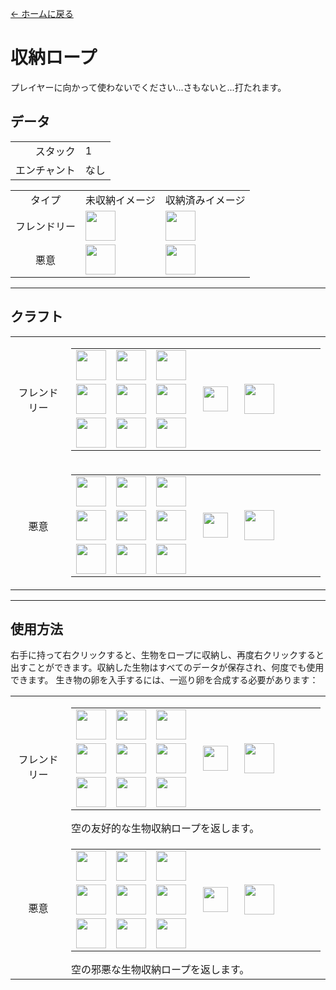 [← ホームに戻る](../)
# 収納ロープ
プレイヤーに向かって使わないでください...さもないと...打たれます。

## データ
<table>
    <tr><td align="end">スタック</td><td>1</td></tr>
    <tr><td align="end">エンチャント</td><td>なし</td></tr>
</table>
<table>
    <tr><td align="center">タイプ</td><td align="center">未収納イメージ</td><td align="center">収納済みイメージ</td></tr>
    <tr><td align="center">フレンドリー</td><td><img src="https://i.imgur.com/ZvzYK32.png" height="48"/></td><td><img src="https://i.imgur.com/horYOR1.png" height="48"/></td></tr>
    <tr><td align="center">悪意</td><td><img src="https://i.imgur.com/bLvlyCD.png" height="48"/></td><td><img src="https://i.imgur.com/qvrHVFH.png" height="48"/></td></tr>
</table>

---

## クラフト
<table>
    <tr>
        <td align="center">フレンドリー</td>
        <td>
            <table>
                <tr><td><img src="https://i.imgur.com/ZJn6ZOj.png" width="48"/></td><td><img src="https://i.imgur.com/Il5pGn3.png" width="48"/></td><td><img src="https://i.imgur.com/wl43BjZ.png" width="48"/></td><td colspan="3"></td></tr>
                <tr><td><img src="https://i.imgur.com/GkMJMSS.png" width="48"/></td><td><img src="https://i.imgur.com/Nz7hGwj.png" width="48"/></td><td><img src="https://i.imgur.com/wl43BjZ.png" width="48"/></td><td width="70" align="center"><img src="https://i.imgur.com/VE0KqIE.png" width="40"/></td><td><img src="https://i.imgur.com/ZvzYK32.png" width="48"/></td><td width="70"></td></tr>
                <tr><td><img src="https://i.imgur.com/wl43BjZ.png" width="48"/></td><td><img src="https://i.imgur.com/wl43BjZ.png" width="48"/></td><td><img src="https://i.imgur.com/wl43BjZ.png" width="48"/></td><td colspan="3"></td></tr>
            </table>
        </td>
    </tr>
    <tr>
        <td align="center">悪意</td>
        <td>
            <table>
                <tr><td><img src="https://i.imgur.com/ZJn6ZOj.png" width="48"/></td><td><img src="https://i.imgur.com/Il5pGn3.png" width="48"/></td><td><img src="https://i.imgur.com/wl43BjZ.png" width="48"/></td><td colspan="3"></td></tr>
                <tr><td><img src="https://i.imgur.com/GkMJMSS.png" width="48"/></td><td><img src="https://i.imgur.com/p7vVzp7.png" width="48"/></td><td><img src="https://i.imgur.com/wl43BjZ.png" width="48"/></td><td width="70" align="center"><img src="https://i.imgur.com/VE0KqIE.png" width="40"/></td><td><img src="https://i.imgur.com/bLvlyCD.png" width="48"/></td><td width="70"></td></tr>
                <tr><td><img src="https://i.imgur.com/wl43BjZ.png" width="48"/></td><td><img src="https://i.imgur.com/wl43BjZ.png" width="48"/></td><td><img src="https://i.imgur.com/wl43BjZ.png" width="48"/></td><td colspan="3"></td></tr>
            </table>
        </td>
    </tr>
</table>

---

## 使用方法
右手に持って右クリックすると、生物をロープに収納し、再度右クリックすると出すことができます。収納した生物はすべてのデータが保存され、何度でも使用できます。
生き物の卵を入手するには、一巡り卵を合成する必要があります：

<table>
    <tr>
        <td align="center">フレンドリー</td>
        <td>
            <table>
                <tr><td><img src="https://i.imgur.com/NJNPzfh.png" width="48"/></td><td><img src="https://i.imgur.com/NJNPzfh.png" width="48"/></td><td><img src="https://i.imgur.com/NJNPzfh.png" width="48"/></td><td colspan="3"></td></tr>
                <tr><td><img src="https://i.imgur.com/NJNPzfh.png" width="48"/></td><td><img src="https://i.imgur.com/horYOR1.png" width="48"/></td><td><img src="https://i.imgur.com/NJNPzfh.png" width="48"/></td><td width="70" align="center"><img src="https://i.imgur.com/VE0KqIE.png" width="40"/></td><td><img src="https://i.imgur.com/RrFmemu.png" width="48"/></td><td width="70"></td></tr>
                <tr><td><img src="https://i.imgur.com/NJNPzfh.png" width="48"/></td><td><img src="https://i.imgur.com/NJNPzfh.png" width="48"/></td><td><img src="https://i.imgur.com/NJNPzfh.png" width="48"/></td><td colspan="3"></td></tr>
            </table>
            空の友好的な生物収納ロープを返します。
        </td>
    </tr>
    <tr>
        <td align="center">悪意</td>
        <td>
            <table>
                <tr><td><img src="https://i.imgur.com/NJNPzfh.png" width="48"/></td><td><img src="https://i.imgur.com/NJNPzfh.png" width="48"/></td><td><img src="https://i.imgur.com/NJNPzfh.png" width="48"/></td><td colspan="3"></td></tr>
                <tr><td><img src="https://i.imgur.com/NJNPzfh.png" width="48"/></td><td><img src="https://i.imgur.com/qvrHVFH.png" width="48"/></td><td><img src="https://i.imgur.com/NJNPzfh.png" width="48"/></td><td width="70" align="center"><img src="https://i.imgur.com/VE0KqIE.png" width="40"/></td><td><img src="https://i.imgur.com/TwJZAU3.png" width="48"/></td><td width="70"></td></tr>
                <tr><td><img src="https://i.imgur.com/NJNPzfh.png" width="48"/></td><td><img src="https://i.imgur.com/NJNPzfh.png" width="48"/></td><td><img src="https://i.imgur.com/NJNPzfh.png" width="48"/></td><td colspan="3"></td></tr>
            </table>
            空の邪悪な生物収納ロープを返します。
        </td>
    </tr>
</table>
